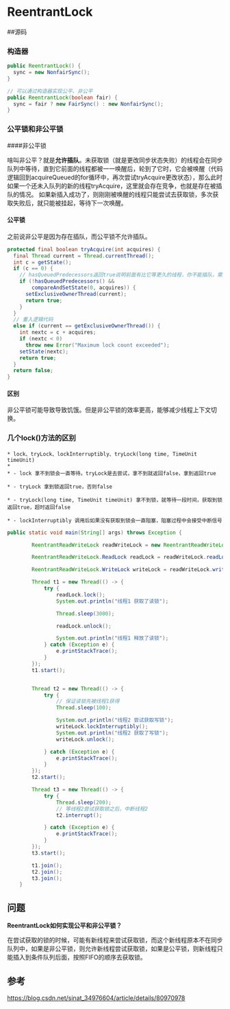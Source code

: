 # ReentrantLock



##源码

### 构造器

```java
public ReentrantLock() {
  sync = new NonfairSync();
}

// 可以通过构造器实现公平、非公平
public ReentrantLock(boolean fair) {
  sync = fair ? new FairSync() : new NonfairSync();
}
```



### 公平锁和非公平锁

####非公平锁

啥叫非公平？就是**允许插队**。未获取锁（就是更改同步状态失败）的线程会在同步队列中等待，直到它前面的线程都被一一唤醒后，轮到了它时，它会被唤醒（代码逻辑回到acquireQueued的for循环中，再次尝试tryAcquire更改状态），那么此时如果一个还未入队列的新的线程tryAcquire，这里就会存在竞争，也就是存在被插队的情况。
如果新插入成功了，则刚刚被唤醒的线程只能尝试去获取锁，多次获取失败后，就只能被挂起，等待下一次唤醒。



#### 公平锁

之前说非公平是因为存在插队，而公平锁不允许插队。

```java
protected final boolean tryAcquire(int acquires) {
  final Thread current = Thread.currentThread();
  int c = getState();
  if (c == 0) {
    // hasQueuedPredecessors返回true说明前面有比它等更久的线程，你不能插队，需要排队等待
    if (!hasQueuedPredecessors() &&
        compareAndSetState(0, acquires)) {
      setExclusiveOwnerThread(current);
      return true;
    }
  }
  // 重入逻辑代码
  else if (current == getExclusiveOwnerThread()) {
    int nextc = c + acquires;
    if (nextc < 0)
      throw new Error("Maximum lock count exceeded");
    setState(nextc);
    return true;
  }
  return false;
}
```



#### 区别

非公平锁可能导致导致饥饿。但是非公平锁的效率更高，能够减少线程上下文切换。



### 几个lock()方法的区别

```
* lock、tryLock、lockInterruptibly、tryLock(long time, TimeUnit timeUnit)
*
* - lock 拿不到锁会一直等待。tryLock是去尝试，拿不到就返回false，拿到返回true

* - tryLock 拿到锁返回true，否则false

* - tryLock(long time, TimeUnit timeUnit) 拿不到锁，就等待一段时间，获取到锁返回true，超时返回false

* - lockInterruptibly 调用后如果没有获取到锁会一直阻塞，阻塞过程中会接受中断信号
```

```java
public static void main(String[] args) throws Exception {

        ReentrantReadWriteLock readWriteLock = new ReentrantReadWriteLock();

        ReentrantReadWriteLock.ReadLock readLock = readWriteLock.readLock();

        ReentrantReadWriteLock.WriteLock writeLock = readWriteLock.writeLock();

        Thread t1 = new Thread(() -> {
            try {
                readLock.lock();
                System.out.println("线程1 获取了读锁");

                Thread.sleep(3000);

                readLock.unlock();

                System.out.println("线程1 释放了读锁");
            } catch (Exception e) {
                e.printStackTrace();
            }
        });
        t1.start();


        Thread t2 = new Thread(() -> {
            try {
                // 保证读锁先被线程1获得
                Thread.sleep(100);

                System.out.println("线程2 尝试获取写锁");
                writeLock.lockInterruptibly();
                System.out.println("线程2 获取了写锁");
                writeLock.unlock();

            } catch (Exception e) {
                e.printStackTrace();
            }
        });
        t2.start();

        Thread t3 = new Thread(() -> {
            try {
                Thread.sleep(200);
                // 等线程2尝试获取锁之后，中断线程2
                t2.interrupt();

            } catch (Exception e) {
                e.printStackTrace();
            }
        });
        t3.start();

        t1.join();
        t2.join();
        t3.join();
    }
```





## 问题



**ReentrantLock如何实现公平和非公平锁？**

在尝试获取的锁的时候，可能有新线程来尝试获取锁，而这个新线程原本不在同步队列中，如果是非公平锁，则允许新线程尝试获取锁，如果是公平锁，则新线程只能插入到条件队列后面，按照FIFO的顺序去获取锁。







## 参考

https://blog.csdn.net/sinat_34976604/article/details/80970978

